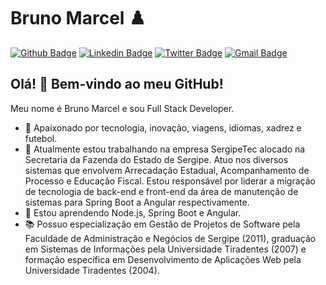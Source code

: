 # Bruno Marcel :chess_pawn:

[![Github Badge](https://img.shields.io/badge/-Github-000?style=flat-square&logo=Github&logoColor=white&link=https://github.com/bmnsouza)](https://github.com/bmnsouza)
[![Linkedin Badge](https://img.shields.io/badge/-LinkedIn-blue?style=flat-square&logo=Linkedin&logoColor=white&link=https://www.linkedin.com/in/bmnsouza/)](https://www.linkedin.com/in/bmnsouza/)
[![Twitter Badge](https://img.shields.io/badge/-Twitter-1ca0f1?style=flat-square&labelColor=1ca0f1&logo=twitter&logoColor=white&link=https://twitter.com/bmnsouza)](https://twitter.com/bmnsouza)
[![Gmail Badge](https://img.shields.io/badge/-Gmail-c14438?style=flat-square&logo=Gmail&logoColor=white&link=mailto:bmnsouza@gmail.com)](mailto:bmnsouza@gmail.com)

## Olá! 👋 Bem-vindo ao meu GitHub!

Meu nome é Bruno Marcel e sou Full Stack Developer.

- 💙 Apaixonado por tecnologia, inovação, viagens, idiomas, xadrez e futebol.
- 🔭 Atualmente estou trabalhando na empresa SergipeTec alocado na Secretaria da Fazenda do Estado de Sergipe. Atuo nos diversos sistemas que envolvem Arrecadação Estadual, Acompanhamento de Processo e Educação Fiscal. Estou responsável por liderar a migração de tecnologia de back-end e front-end da área de manutenção de sistemas para Spring Boot a Angular respectivamente.
- 🌱 Estou aprendendo Node.js, Spring Boot e Angular.
- 📚 Possuo especialização em Gestão de Projetos de Software pela Faculdade de Administração e Negócios de Sergipe (2011), graduação em Sistemas de Informações pela Universidade Tiradentes (2007) e formação específica em Desenvolvimento de Aplicações Web pela Universidade Tiradentes (2004). 
